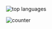 <!-- ### Hi there 👋 -->

<p style="pointer-events: none;">
    <img align="center" src="https://github-readme-stats.vercel.app/api/top-langs/?username=KurKestutis&layout=compact" alt="top languages" style="pointer-events: none;"/>
</p>

<p style="pointer-events: none;">
    <img align="center" src="https://komarev.com/ghpvc/?username=KurKestutis" alt="counter" style="pointer-events: none;"/>
</p>

<!--
**KurKestutis/KurKestutis** is a ✨ _special_ ✨ repository because its `README.md` (this file) appears on your GitHub profile.

Here are some ideas to get you started:

- 🔭 I’m currently working on ...
- 🌱 I’m currently learning ...
- 👯 I’m looking to collaborate on ...
- 🤔 I’m looking for help with ...
- 💬 Ask me about ...
- 📫 How to reach me: ...
- 😄 Pronouns: ...
- ⚡ Fun fact: ...
-->
